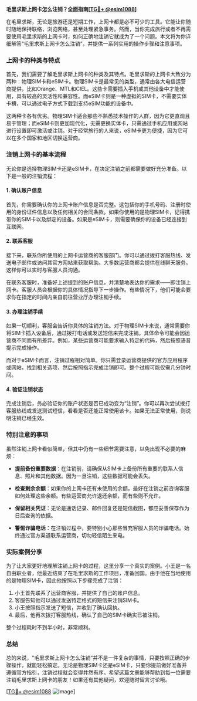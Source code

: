 **毛里求斯上网卡怎么注销？全面指南[[TG💪+ @esim1088](https://t.me/s/esim1088)]**

在毛里求斯，无论是旅游还是短期工作，上网卡都是必不可少的工具。它能让你随时随地保持联络，浏览网络，甚至处理紧急事务。然而，当你完成旅行或者不再需要使用毛里求斯的上网卡时，如何正确地注销它就成为了一个问题。本文将为你详细解答“毛里求斯上网卡怎么注销”，并提供一系列实用的操作步骤和注意事项。

### 上网卡的种类与特点

首先，我们需要了解毛里求斯上网卡的种类及其特点。毛里求斯的上网卡大致分为两种：物理SIM卡和eSIM卡。物理SIM卡是最常见的类型，通常由各大电信运营商提供，比如Orange、MTL和CIEL。这些卡需要插入手机或其他设备中才能使用，具有较高的灵活性和兼容性。而eSIM卡则是一种虚拟的SIM卡，不需要实体卡槽，可以通过电子方式下载到支持eSIM功能的设备中。

这两种卡各有优劣。物理SIM卡适合那些不熟悉技术操作的人群，因为它更直观且易于管理；而eSIM卡则更加现代化，无需更换实体卡，只需通过手机应用或网站进行设置即可激活或注销。对于经常旅行的人来说，eSIM卡更为便捷，因为它可以在多个国家和地区切换运营商。

### 注销上网卡的基本流程

无论你是选择物理SIM卡还是eSIM卡，在决定注销之前都需要做好充分准备。以下是一般的注销流程：

#### 1. 确认账户信息
首先，你需要确认你的上网卡账户信息是否完整。这包括你的手机号码、注册时使用的身份证件信息以及任何相关的合同条款。如果你使用的是物理SIM卡，记得携带你的SIM卡以及绑定的设备。如果是eSIM卡，则需要确保你的设备已经连接到互联网。

#### 2. 联系客服
接下来，联系你所使用的上网卡运营商的客服部门。你可以通过拨打客服热线、发送电子邮件或访问其官方网站来获取帮助。大多数运营商都会提供在线聊天服务，这样你可以实时与客服人员沟通。

在联系客服时，准备好上述提到的账户信息，并清楚地表达你的需求——即注销上网卡。客服人员会根据你的具体情况指导下一步操作。有些情况下，他们可能会要求你在指定的时间内亲自前往营业厅办理注销手续。

#### 3. 办理注销手续
如果一切顺利，客服会告诉你具体的注销方法。对于物理SIM卡来说，通常需要你将SIM卡插入设备后，通过拨打电话或发送短信来完成注销。具体命令可能会因运营商不同而有所差异。例如，某些运营商可能要求输入特定的代码，然后按照语音提示完成操作。

而对于eSIM卡而言，注销过程相对简单。你只需登录运营商提供的官方应用程序或网站，找到相关选项，然后按照指示完成注销即可。整个过程可能仅需几分钟时间。

#### 4. 验证注销状态
完成注销后，务必验证你的账户状态是否已成功变为“注销”。你可以再次尝试拨打客服热线或发送测试短信，看看是否还能正常使用该卡。如果无法正常使用，则说明注销已经生效。

### 特别注意的事项

虽然注销上网卡看似简单，但其中仍有一些细节需要注意，以免出现不必要的麻烦：

- **提前备份重要数据**：在注销前，请确保从SIM卡上备份所有重要的联系人信息、照片和其他数据。因为一旦注销，这些数据可能会丢失。
  
- **检查剩余余额**：如果你的上网卡还有未使用的余额，最好在注销之前咨询客服如何处理这些余额。有些运营商允许退还余额，而有些则不允许。

- **保留相关凭证**：无论是通话记录、邮件回复还是短信截图，都应妥善保存作为日后查询的依据。

- **警惕诈骗电话**：在注销过程中，要特别小心那些冒充客服人员的诈骗电话。始终通过官方渠道联系运营商，切勿轻信陌生来电。

### 实际案例分享

为了让大家更好地理解注销上网卡的过程，这里分享一个真实的案例。小王是一名自由职业者，他最近结束了在毛里求斯的工作项目，准备回国。由于他在当地使用的是物理SIM卡，因此他按照以下步骤完成了注销：

1. 小王首先联系了运营商客服，并提供了自己的账户信息。
2. 客服告知他可以通过发送特定格式的短信来注销SIM卡。
3. 小王按照指示发送了短信，并收到了确认回执。
4. 最后，他再次拨打客服热线，确认了自己的SIM卡确实已被注销。

整个过程耗时不到半小时，非常顺利。

### 总结

总的来说，“毛里求斯上网卡怎么注销”并不是一件复杂的事情，只要按照正确的步骤操作，就能轻松搞定。无论是物理SIM卡还是eSIM卡，只要你提前做好准备并遵循官方指引，注销过程就会变得井然有序。希望这篇文章能够帮助到每一位需要注销毛里求斯上网卡的朋友！如果还有其他疑问，欢迎随时留言讨论哦。

[[TG💪+ @esim1088](https://t.me/s/esim1088) ![Image](https://i.postimg.cc/4NQfJmqS/Snipaste-2025-05-13-00-14-12.png)]